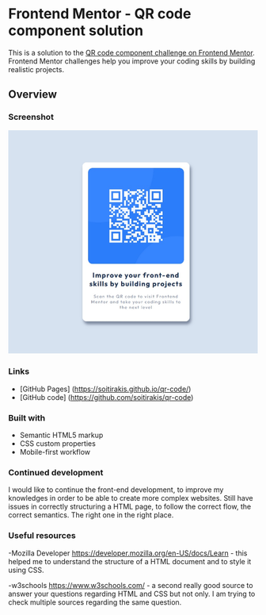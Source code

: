# Frontend Mentor - QR code component solution

This is a solution to the [QR code component challenge on Frontend Mentor](https://www.frontendmentor.io/challenges/qr-code-component-iux_sIO_H). Frontend Mentor challenges help you improve your coding skills by building realistic projects. 

## Overview

### Screenshot
![Design preview for QR code](./img/screeshot.jpg)

### Links

- [GitHub Pages] (https://soitirakis.github.io/qr-code/)
- [GitHub code] (https://github.com/soitirakis/qr-code)


### Built with

- Semantic HTML5 markup
- CSS custom properties
- Mobile-first workflow

### Continued development

I would like to continue the front-end development, to improve my knowledges in order to be able to create more complex websites. 
Still have issues in correctly structuring a HTML page, to follow the correct flow, the correct semantics. The right one in the right place. 


### Useful resources

-Mozilla Developer https://developer.mozilla.org/en-US/docs/Learn - this helped me to understand the structure of a HTML document and to style it using CSS. 

-w3schools https://www.w3schools.com/ - a second really good source to answer your questions regarding HTML and CSS but not only. I am trying to check multiple sources regarding the same question. 



